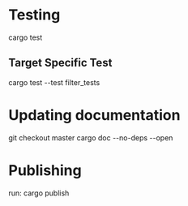 # Testing

cargo test

## Target Specific Test

cargo test --test filter_tests

# Updating documentation

git checkout master
cargo doc --no-deps --open

# Publishing

run: cargo publish
